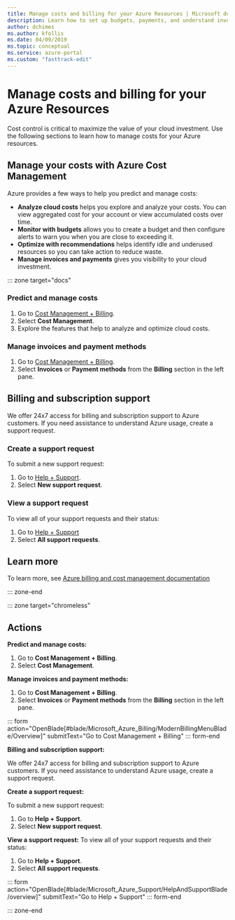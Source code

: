 ```yaml
---
title: Manage costs and billing for your Azure Resources | Microsoft docs
description: Learn how to set up budgets, payments, and understand invoices for your Azure resources.
author: dchimes
ms.author: kfollis
ms.date: 04/09/2019
ms.topic: conceptual
ms.service: azure-portal
ms.custom: "fasttrack-edit"
---
```

# Manage costs and billing for your Azure Resources

Cost control is critical to maximize the value of your cloud investment. Use the following sections to learn how to manage costs for your Azure resources.

## Manage your costs with Azure Cost Management

Azure provides a few ways to help you predict and manage costs:

- **Analyze cloud costs** helps you explore and analyze your costs. You can view aggregated cost for your account or view accumulated costs over time.
- **Monitor with budgets** allows you to create a budget and then configure alerts to warn you when you are close to exceeding it.
- **Optimize with recommendations** helps identify idle and underused resources so you can take action to reduce waste.
- **Manage invoices and payments** gives you visibility to your cloud investment.

::: zone target="docs"

### Predict and manage costs

1. Go to [Cost Management + Billing](https://portal.azure.com/#blade/Microsoft_Azure_Billing/ModernBillingMenuBlade/Overview).
1. Select **Cost Management**.
1. Explore the features that help to analyze and optimize cloud costs.

### Manage invoices and payment methods

1. Go to [Cost Management + Billing](https://portal.azure.com/#blade/Microsoft_Azure_Billing/ModernBillingMenuBlade/Overview).
1. Select **Invoices** or **Payment methods** from the **Billing** section in the left pane.

## Billing and subscription support

We offer 24x7 access for billing and subscription support to Azure customers. If you need assistance to understand Azure usage, create a support request.

### Create a support request

To submit a new support request:

1. Go to [Help + Support](https://ms.portal.azure.com/#blade/Microsoft_Azure_Support/HelpAndSupportBlade/overview).
1. Select **New support request**.

### View a support request

To view all of your support requests and their status:

1. Go to [Help + Support](https://ms.portal.azure.com/#blade/Microsoft_Azure_Support/HelpAndSupportBlade/overview)
1. Select **All support requests**.

## Learn more

To learn more, see [Azure billing and cost management documentation](/azure/billing/)

::: zone-end

::: zone target="chromeless"

## Actions

**Predict and manage costs:**

1. Go to **Cost Management + Billing**.
1. Select **Cost Management**.

**Manage invoices and payment methods:**

1. Go to **Cost Management + Billing**.
1. Select **Invoices** or **Payment methods** from the **Billing** section in the left pane.

::: form action="OpenBlade[#blade/Microsoft_Azure_Billing/ModernBillingMenuBlade/Overview]" submitText="Go to Cost Management + Billing" ::: form-end

**Billing and subscription support:**

We offer 24x7 access for billing and subscription support to Azure customers. If you need assistance to understand Azure usage, create a support request.

**Create a support request:**

To submit a new support request:

1. Go to **Help + Support**.
2. Select **New support request**.

**View a support request:**
To view all of your support requests and their status:

1. Go to **Help + Support**.
2. Select **All support requests**.

::: form action="OpenBlade[#blade/Microsoft_Azure_Support/HelpAndSupportBlade/overview]" submitText="Go to Help + Support" ::: form-end

::: zone-end
